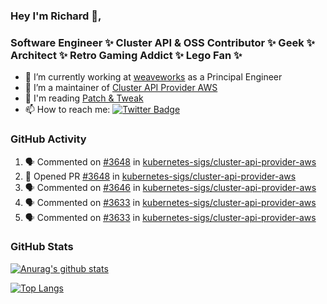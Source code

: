 ### Hey I'm Richard 👋, 

<h3 align="left">Software Engineer ✨ Cluster API & OSS Contributor ✨ Geek ✨ Architect ✨ Retro Gaming Addict ✨ Lego Fan ✨</h3>

- 🔭 I’m currently working at [weaveworks](https://github.com/weaveworks) as a Principal Engineer
- 👯 I’m a maintainer of [Cluster API Provider AWS](https://github.com/kubernetes-sigs/cluster-api-provider-aws)
- 💬 I'm reading [Patch & Tweak](https://bjooks.com/products/patch-tweak-exploring-modular-synthesis)
- 📫 How to reach me: [![Twitter Badge](https://img.shields.io/badge/-@fruit_case-00acee?style=flat&logo=Twitter&logoColor=white)](https://twitter.com/intent/follow?screen_name=fruit_case "Follow on Twitter")

### GitHub Activity 

<!--START_SECTION:activity-->
1. 🗣 Commented on [#3648](https://github.com/kubernetes-sigs/cluster-api-provider-aws/issues/3648) in [kubernetes-sigs/cluster-api-provider-aws](https://github.com/kubernetes-sigs/cluster-api-provider-aws)
2. 💪 Opened PR [#3648](https://github.com/kubernetes-sigs/cluster-api-provider-aws/pull/3648) in [kubernetes-sigs/cluster-api-provider-aws](https://github.com/kubernetes-sigs/cluster-api-provider-aws)
3. 🗣 Commented on [#3646](https://github.com/kubernetes-sigs/cluster-api-provider-aws/issues/3646) in [kubernetes-sigs/cluster-api-provider-aws](https://github.com/kubernetes-sigs/cluster-api-provider-aws)
4. 🗣 Commented on [#3633](https://github.com/kubernetes-sigs/cluster-api-provider-aws/issues/3633) in [kubernetes-sigs/cluster-api-provider-aws](https://github.com/kubernetes-sigs/cluster-api-provider-aws)
5. 🗣 Commented on [#3633](https://github.com/kubernetes-sigs/cluster-api-provider-aws/issues/3633) in [kubernetes-sigs/cluster-api-provider-aws](https://github.com/kubernetes-sigs/cluster-api-provider-aws)
<!--END_SECTION:activity-->

### GitHub Stats

[![Anurag's github stats](https://github-readme-stats.vercel.app/api?username=richardcase&count_private=true&show_icons=true)](https://github.com/anuraghazra/github-readme-stats)

[![Top Langs](https://github-readme-stats.vercel.app/api/top-langs/?username=richardcase&hide=html&layout=compact)](https://github.com/anuraghazra/github-readme-stats)
